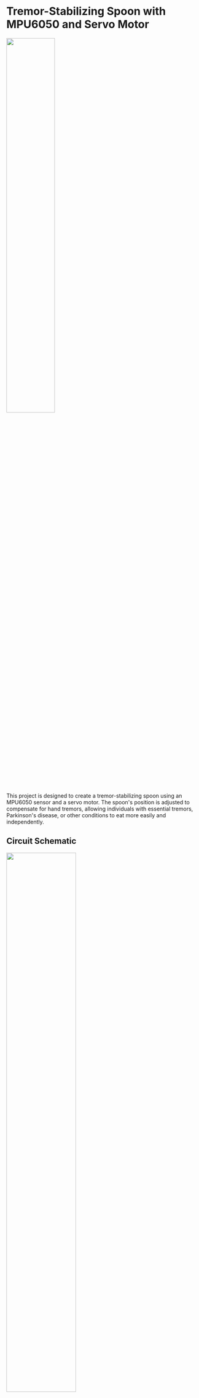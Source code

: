 # Tremor-Stabilizing Spoon with MPU6050 and Servo Motor

<img src="https://github.com/CLiz17/tremor-stabilising-spoon/assets/68838221/f103bdef-0cf3-43b6-a307-1bf3cfd875a3" width="50%">

This project is designed to create a tremor-stabilizing spoon using an MPU6050 sensor and a servo motor. The spoon's position is adjusted to compensate for hand tremors, allowing individuals with essential tremors, Parkinson's disease, or other conditions to eat more easily and independently.

## Circuit Schematic

<img src="https://github.com/CLiz17/tremor-stabilising-spoon/assets/68838221/c6318e9b-1a89-4e37-bb13-85f4b1203c17" width=60%>

This schematic diagram illustrates the circuit design of the tremor-stabilizing spoon system, showing the connections between the MPU6050 sensor, servo motor, and other components.

## Flowdigrams

**Flow Diagram 1: System Overview**
<img width="60%" alt="servo-feedback" src="https://github.com/CLiz17/tremor-stabilising-spoon/assets/68838221/6900a002-7a4f-43f9-be85-821f3587bc1c">

**Flow Diagram 2: Control Algorithm**

<img width="60%" alt="tremor-control-flow" src="https://github.com/CLiz17/tremor-stabilising-spoon/assets/68838221/6bef6e85-2d21-4549-b1d7-c30f75f31b56">

**Flow Diagram 3: Data Processing**

<img width="60%" alt="soft-code" src="https://github.com/CLiz17/tremor-stabilising-spoon/assets/68838221/b6e40792-d0d4-4b2b-92e4-6f47d48ff2d3">

---

## Contributing

Contributions to this project are welcome. If you have suggestions for improvements, bug fixes, or additional features, please feel free to create an issue or submit a pull request.

## License

This project is licensed under the [MIT License](LICENSE).
